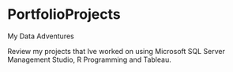 # PortfolioProjects
My Data Adventures

Review my projects that Ive worked on using Microsoft SQL Server Management Studio, R Programming and Tableau.
